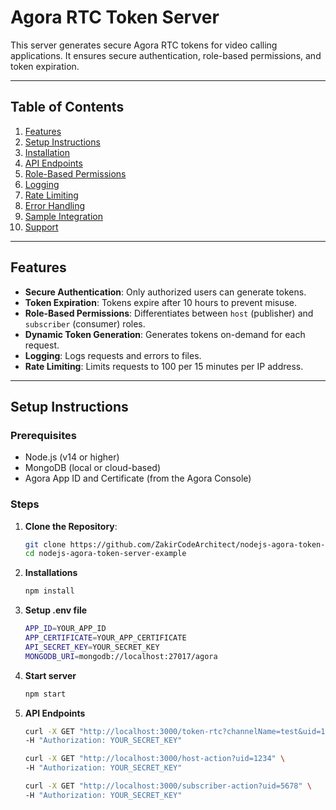# Agora RTC Token Server

This server generates secure Agora RTC tokens for video calling applications. It ensures secure authentication, role-based permissions, and token expiration.

---

## Table of Contents
1. [Features](#features)
2. [Setup Instructions](#setup-instructions)
3. [Installation](#installation)
4. [API Endpoints](#api-endpoints)
5. [Role-Based Permissions](#role-based-permissions)
6. [Logging](#logging)
7. [Rate Limiting](#rate-limiting)
8. [Error Handling](#error-handling)
9. [Sample Integration](#sample-integration)
10. [Support](#support)

---

## Features
- **Secure Authentication**: Only authorized users can generate tokens.
- **Token Expiration**: Tokens expire after 10 hours to prevent misuse.
- **Role-Based Permissions**: Differentiates between `host` (publisher) and `subscriber` (consumer) roles.
- **Dynamic Token Generation**: Generates tokens on-demand for each request.
- **Logging**: Logs requests and errors to files.
- **Rate Limiting**: Limits requests to 100 per 15 minutes per IP address.

---

## Setup Instructions

### Prerequisites
- Node.js (v14 or higher)
- MongoDB (local or cloud-based)
- Agora App ID and Certificate (from the Agora Console)

### Steps
1. **Clone the Repository**:
   ```bash
   git clone https://github.com/ZakirCodeArchitect/nodejs-agora-token-server-example.git
   cd nodejs-agora-token-server-example

2. **Installations**
    ```bash
    npm install
    
4. **Setup .env file**
    ```bash
    APP_ID=YOUR_APP_ID
    APP_CERTIFICATE=YOUR_APP_CERTIFICATE
    API_SECRET_KEY=YOUR_SECRET_KEY
    MONGODB_URI=mongodb://localhost:27017/agora
    
6. **Start server**
    ```bash
    npm start
    
8. **API Endpoints**
    ```bash
    curl -X GET "http://localhost:3000/token-rtc?channelName=test&uid=1234" \
    -H "Authorization: YOUR_SECRET_KEY"

    curl -X GET "http://localhost:3000/host-action?uid=1234" \
    -H "Authorization: YOUR_SECRET_KEY"

    curl -X GET "http://localhost:3000/subscriber-action?uid=5678" \
    -H "Authorization: YOUR_SECRET_KEY"
    
